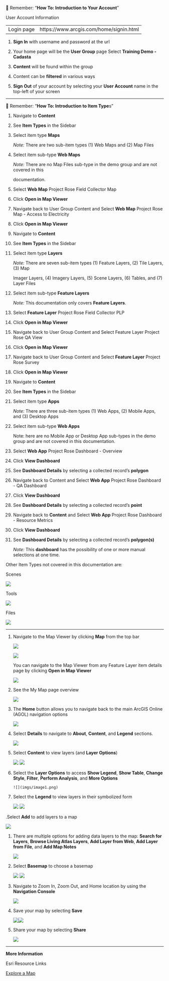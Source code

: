 :arrow_up_small: Remember: “**How To: Introduction to Your Account**”

User Account Information

<table>
    <tr>
    <td>Login page</td>
    <td>https://www.arcgis.com/home/signin.html</td>
  </tr></table>

1. **Sign In** with username and password at the url

2. Your home page will be the **User Group** page
   Select **Training Demo - Cadasta**

3. **Content** will be found within the group

4. Content can be **filtered** in various ways

5. **Sign Out** of your account by selecting your **User Account** name in the top-left of your screen

---

:arrow_up_small: Remember: “**How To: Introduction to Item Type**s”

1.  Navigate to **Content**

2.  See **Item Types** in the Sidebar

3.  Select item type **Maps**

    _Note:_ There are two sub-item types (1) Web Maps and (2) Map Files

4.  Select item sub-type **Web Maps**

    _Note:_ There are no Map Files sub-type in the demo group and are not covered in this

    documentation.

5.  Select **Web Map** Project Rose Field Collector Map

6.  Click **Open in Map Viewer**

7.  Navigate back to User Group Content and Select **Web Map** Project Rose Map - Access to
    Electricity

8.  Click **Open in Map Viewer**

9.  Navigate to **Content**

10. See **Item Types** in the Sidebar

11. Select item type **Layers**

    _Note:_ There are seven sub-item types (1) Feature Layers, (2) Tile Layers, (3) Map

    Imager Layers, (4) Imagery Layers, (5) Scene Layers, (6) Tables, and (7) Layer
    Files

12. Select item sub-type **Feature Layers**

    _Note:_ This documentation only covers **Feature Layers**.

13. Select **Feature Layer** Project Rose Field Collector PLP

14. Click **Open in Map Viewer**

15. Navigate back to User Group Content and Select Feature Layer Project Rose QA
    View

16. Click **Open in Map Viewer**

17. Navigate back to User Group Content and Select **Feature Layer** Project Rose Survey

18. Click **Open in Map Viewer**

19. Navigate to **Content**

20. See **Item Types** in the Sidebar

21. Select item type **Apps**

    _Note:_ There are three sub-item types (1) Web Apps, (2) Mobile Apps, and (3) Desktop Apps

22. Select item sub-type **Web Apps**

    Note: here are no Mobile App or Desktop App sub-types in the demo group and are not covered in this documentation.

23. Select **Web App** Project Rose Dashboard - Overview

24. Click **View Dashboard**

25. See **Dashboard Details** by selecting a collected record’s **polygon**

26. Navigate back to Content and Select **Web App** Project Rose Dashboard - QA Dashboard

27. Click **View Dashboard**

28. See **Dashboard Details** by selecting a collected record’s **point**

29. Navigate back to **Content** and Select **Web App** Project Rose Dashboard - Resource Metrics

30. Click **View Dashboard**

31. See **Dashboard Details** by selecting a collected record’s **polygon(s)**

    _Note:_ This **dashboard** has the possibility of one or more manual selections at one time.

Other Item Types not covered in this documentation are:

Scenes

![](imgs/image17.jpg)

Tools

![](imgs/image4.jpg)

Files

![](imgs/image2.jpg)

---

1. Navigate to the Map Viewer by clicking **Map** from the top bar

   ![](imgs/image10.jpg)

   ![](imgs/image18.png)


    You can navigate to the Map Viewer from any Feature Layer item details page by clicking **Open in Map Viewer**

    ![](imgs/image14.png)

1.  See the My Map page overview

    ![](imgs/image5.png)

1.  The **Home** button allows you to navigate back to the main ArcGIS Online (AGOL) navigation options

    ![](imgs/image19.png)

1.  Select **Details** to navigate to **About**, **Content**, and **Legend** sections.

    ![](imgs/image12.png)

1.  Select **Content** to view layers (and **Layer Options**)

    ![](imgs/image3.png)
    ![](imgs/image6.png)

1.  Select the **Layer Options** to access **Show Legend**, **Show Table**, **Change Style**,
    **Filter**, **Perform Analysis**, and **More Options**

        ![](imgs/image1.png)

1.  Select the **Legend** to view layers in their symbolized form

    ![](imgs/image16.png)
    ![](imgs/image11.png)

.Select **Add** to add layers to a map

![](imgs/image20.png)

1. There are multiple options for adding data layers to the map: **Search for Layers**, **Browse Living Atlas Layers**, **Add Layer from Web**, **Add Layer from File**, and **Add Map Notes**

   ![](imgs/image8.png)

1. Select **Basemap** to choose a basemap

   ![](imgs/image13.png)
   ![](imgs/image9.png)

1. Navigate to Zoom In, Zoom Out, and Home location by using the **Navigation Console**

   ![](imgs/image21.png)

1. Save your map by selecting **Save**

   ![](imgs/image22.png)![](imgs/image15.png)

1. Share your map by selecting **Share**

   ![](imgs/image7.png)

---

**More Information**

Esri Resource Links

[Explore a Map](https://learn.arcgis.com/en/projects/get-started-with-map-viewer/arcgis-online/lessons/explore-a-map.htm)
